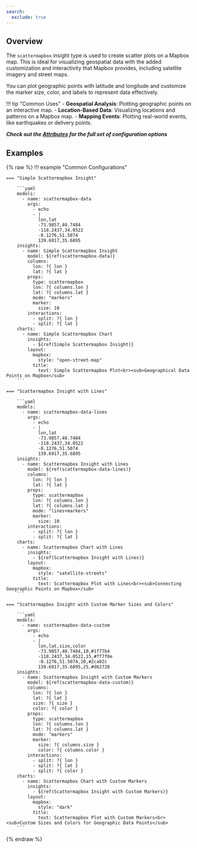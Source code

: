 ```yaml
---
search:
  exclude: true
---
```


<!--start-->

## Overview

The `scattermapbox` insight type is used to create scatter plots on a Mapbox map. This is ideal for visualizing geospatial data with the added customization and interactivity that Mapbox provides, including satellite imagery and street maps.

You can plot geographic points with latitude and longitude and customize the marker size, color, and labels to represent data effectively.

!!! tip "Common Uses" - **Geospatial Analysis**: Plotting geographic points on an interactive map. - **Location-Based Data**: Visualizing locations and patterns on a Mapbox map. - **Mapping Events**: Plotting real-world events, like earthquakes or delivery points.

_**Check out the [Attributes](../../configuration/Insight/Props/Scattermapbox/#attributes) for the full set of configuration options**_

## Examples

{% raw %}
!!! example "Common Configurations"

    === "Simple Scattermapbox Insight"

        ```yaml
        models:
          - name: scattermapbox-data
            args:
              - echo
              - |
                lon,lat
                -73.9857,40.7484
                -118.2437,34.0522
                -0.1276,51.5074
                139.6917,35.6895
        insights:
          - name: Simple Scattermapbox Insight
            model: ${ref(scattermapbox-data)}
            columns:
              lon: ?{ lon }
              lat: ?{ lat }
            props:
              type: scattermapbox
              lon: ?{ columns.lon }
              lat: ?{ columns.lat }
              mode: "markers"
              marker:
                size: 10
            interactions:
              - split: ?{ lon }
              - split: ?{ lat }
        charts:
          - name: Simple Scattermapbox Chart
            insights:
              - ${ref(Simple Scattermapbox Insight)}
            layout:
              mapbox:
                style: "open-street-map"
              title:
                text: Simple Scattermapbox Plot<br><sub>Geographical Data Points on Mapbox</sub>
        ```

    === "Scattermapbox Insight with Lines"

        ```yaml
        models:
          - name: scattermapbox-data-lines
            args:
              - echo
              - |
                lon,lat
                -73.9857,40.7484
                -118.2437,34.0522
                -0.1276,51.5074
                139.6917,35.6895
        insights:
          - name: Scattermapbox Insight with Lines
            model: ${ref(scattermapbox-data-lines)}
            columns:
              lon: ?{ lon }
              lat: ?{ lat }
            props:
              type: scattermapbox
              lon: ?{ columns.lon }
              lat: ?{ columns.lat }
              mode: "lines+markers"
              marker:
                size: 10
            interactions:
              - split: ?{ lon }
              - split: ?{ lat }
        charts:
          - name: Scattermapbox Chart with Lines
            insights:
              - ${ref(Scattermapbox Insight with Lines)}
            layout:
              mapbox:
                style: "satellite-streets"
              title:
                text: Scattermapbox Plot with Lines<br><sub>Connecting Geographic Points on Mapbox</sub>
        ```

    === "Scattermapbox Insight with Custom Marker Sizes and Colors"

        ```yaml
        models:
          - name: scattermapbox-data-custom
            args:
              - echo
              - |
                lon,lat,size,color
                -73.9857,40.7484,10,#1f77b4
                -118.2437,34.0522,15,#ff7f0e
                -0.1276,51.5074,20,#2ca02c
                139.6917,35.6895,25,#d62728
        insights:
          - name: Scattermapbox Insight with Custom Markers
            model: ${ref(scattermapbox-data-custom)}
            columns:
              lon: ?{ lon }
              lat: ?{ lat }
              size: ?{ size }
              color: ?{ color }
            props:
              type: scattermapbox
              lon: ?{ columns.lon }
              lat: ?{ columns.lat }
              mode: "markers"
              marker:
                size: ?{ columns.size }
                color: ?{ columns.color }
            interactions:
              - split: ?{ lon }
              - split: ?{ lat }
              - split: ?{ color }
        charts:
          - name: Scattermapbox Chart with Custom Markers
            insights:
              - ${ref(Scattermapbox Insight with Custom Markers)}
            layout:
              mapbox:
                style: "dark"
              title:
                text: Scattermapbox Plot with Custom Markers<br><sub>Custom Sizes and Colors for Geographic Data Points</sub>
        ```

{% endraw %}

<!--end-->
